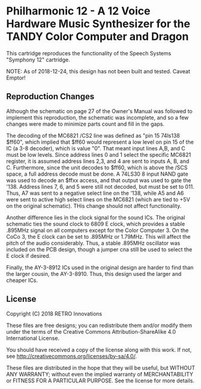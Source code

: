 # Philharmonic 12 - A 12 Voice Hardware Music Synthesizer for the TANDY Color Computer and Dragon
This cartridge reproduces the functionality of the Speech Systems "Symphony 12" cartridge.

NOTE:  As of 2018-12-24, this design has not been built and tested.  Caveat Emptor!

## Reproduction Changes
Although the schematic on page 27 of the Owner's Manual was followed to implement this reproduction, the schematic was incomplete, and so a few changes were made to minimize parts count and fill in the gaps.

The decoding of the MC6821 /CS2 line was defined as "pin 15 74ls138 $ff60", which implied that $ff60 would represent a low level on pin 15 of the IC (a 3-8 decoder), which is value "0".  That meant input lines A,B, and C must be low levels.  Since address lines 0 and 1 select the specific MC6821 register, it is assumed address lines 2,3, and 4 are sent to inputs A, B, and C.  Furthermore, since the unit decodes to $ff60, which is above the /SCS space, a full address decode must be done.  A 74LS30 8 input NAND gate was used to decode an $ffxx access, and that output was used to gate the '138.  Address lines 7, 6, and 5 were still not decoded, but must be set to 011.  Thus, A7 was sent to a negative select line on the '138, while A5 and A6 were sent to active high select lines on the MC6821 (which are tied to +5V on the original schematic).  THis change should not affect functionality.

Another difference lies in the clock signal for the sound ICs.  The original schematic ties the sound clock to 6809 E clock, which provides a stable .895MHz signal on all computers except for the Color Computer 3.  On the CoCo 3, the E clock can be set to .895MHz or 1.79MHz.  This will affect the pitch of the audio considerably.  Thus, a stable .895MHz oscillator was included on the PCB design, though a jumper cna still be used to select the E clock if desired.

Finally, the AY-3-8912 ICs used in the original design are harder to find than the larger cousin, the AY-3-8910.  Thus, this design used the larger and cheaper ICs.

## License
Copyright (C) 2018  RETRO Innovations

These files are free designs; you can redistribute them and/or modify
them under the terms of the Creative Commons Attribution-ShareAlike 
4.0 International License.

You should have received a copy of the license along with this
work. If not, see <http://creativecommons.org/licenses/by-sa/4.0/>.

These files are distributed in the hope that they will be useful,
but WITHOUT ANY WARRANTY; without even the implied warranty of
MERCHANTABILITY or FITNESS FOR A PARTICULAR PURPOSE.  See the
license for more details.


